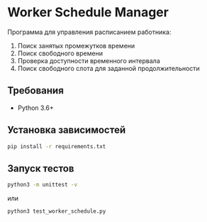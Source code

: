 # Worker Schedule Manager

Программа для управления расписанием работника:
1. Поиск занятых промежутков времени
2. Поиск свободного времени
3. Проверка доступности временного интервала
4. Поиск свободного слота для заданной продолжительности

## Требования
- Python 3.6+
## Установка зависимостей
```bash
pip install -r requirements.txt
```
## Запуск тестов
```bash
python3 -m unittest -v
```
или
```bash
python3 test_worker_schedule.py
```
